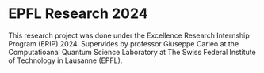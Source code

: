 # EPFL Research 2024
This research project was done under the Excellence Research Internship Program (ERIP) 2024.
Supervides by professor Giuseppe Carleo at the Computatioanal Quantum Science Laboratory at The Swiss Federal Institute of Technology in Lausanne (EPFL).
